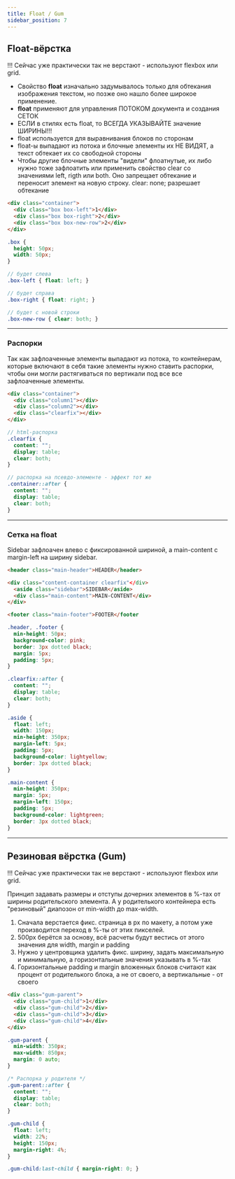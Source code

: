 ```yaml
---
title: Float / Gum
sidebar_position: 7
---
```


## Float-вёрстка

!!! Сейчас уже практически так не верстают - используют flexbox или grid.

- Свойство **float** изначально задумывалось только для обтекания изображения текстом, но позже оно нашло более широкое применение.
- **float** применяют для управления ПОТОКОМ документа и создания СЕТОК
- ЕСЛИ в стилях есть float, то ВСЕГДА УКАЗЫВАЙТЕ значение ШИРИНЫ!!!
- float используется для выравнивания блоков по сторонам
- float-ы выпадают из потока и блочные элементы их НЕ ВИДЯТ, а текст обтекает их со свободной стороны
- Чтобы другие блочные элементы "видели" флоатнутые, их либо нужно тоже зафлоатить или применить свойство clear со значениями left, rigth или both. Оно запрещает обтекание и переносит элемент на новую строку.
clear: none; разрешает обтекание

```html
<div class="container">
  <div class="box box-left">1</div>
  <div class="box box-right">2</div>
  <div class="box box-new-row">2</div>
</div>
```

```scss
.box {
  height: 50px;
  width: 50px;
}

// будет слева
.box-left { float: left; }

// будет справа
.box-right { float: right; }

// будет с новой строки
.box-new-row { clear: both; }
```

***

### Распорки

Так как зафлоаченные элементы выпадают из потока, то контейнерам, которые включают в себя такие элементы нужно ставить распорки, чтобы они могли растягиваться по вертикали под все все зафлоаченные элементы.

```html
<div class="container">
  <div class="column1"></div>
  <div class="column2"></div>
  <div class="clearfix"></div>
</div>
```

```scss
// html-распорка
.clearfix {
  content: "";
  display: table;
  clear: both;
}

// распорка на псевдо-элементе - эффект тот же
.container::after {
  content: "";
  display: table;
  clear: both;
}
```

***

### Сетка на float

Sidebar зафлоачен влево с фиксированной шириной, а main-content с margin-left на ширину sidebar.

```html
<header class="main-header">HEADER</header>

<div class="content-container clearfix"</div>
  <aside class="sidebar">SIDEBAR</aside>
  <div class="main-content">MAIN-CONTENT</div>
</div>

<footer class="main-footer">FOOTER</footer
```

```css
.header, .footer {
  min-height: 50px;
  background-color: pink;
  border: 3px dotted black;
  margin: 5px;
  padding: 5px;
}

.clearfix::after {
  content: "";
  display: table;
  clear: both;
}

.aside {
  float: left;
  width: 150px;
  min-height: 350px;
  margin-left: 5px;
  padding: 5px;
  background-color: lightyellow;
  border: 3px dotted black;
}

.main-content {
  min-height: 350px;
  margin: 5px;
  margin-left: 150px;
  padding: 5px;
  background-color: lightgreen;
  border: 3px dotted black;
}
```

***

## Резиновая вёрстка (Gum)

!!! Сейчас уже практически так не верстают - используют flexbox или grid.

Принцип задавать размеры и отступы дочерних элементов в %-тах от ширины родительского элемента. А у родителького контейнера есть "резиновый" диапозон от min-width до max-width.

1. Сначала верстается фикс. страница в px по макету, а потом уже производится переход в %-ты от этих пикселей.
2. 500px берётся за основу, всё расчеты будут вестись от этого значения для width, margin и padding
3. Нужно у центровщика удалить фикс. ширину, задать максимальную и минимальную, а горизонтальные значения указывать в %-тах
4. Горизонтальные padding и margin вложенных блоков считают как процент от родителького блока, а не от своего, а вертикальные - от своего

```html
<div class="gum-parent">
  <div class="gum-child">1</div>
  <div class="gum-child">2</div>
  <div class="gum-child">3</div>
  <div class="gum-child">4</div>
</div>
```

```css
.gum-parent {
  min-width: 350px;
  max-width: 850px;
  margin: 0 auto;
}

/* Распорка у родителя */
.gum-parent::after {
  content: "";
  display: table;
  clear: both;
}

.gum-child {
  float: left;
  width: 22%;
  height: 150px;
  margin-right: 4%;
}

.gum-child:last-child { margin-right: 0; }
```
